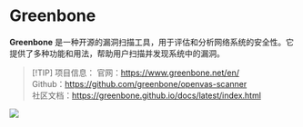 # Greenbone
**Greenbone** 是一种开源的漏洞扫描工具，用于评估和分析网络系统的安全性。它提供了多种功能和用法，帮助用户扫描并发现系统中的漏洞。


> [!TIP] 项目信息：
> 官网：https://www.greenbone.net/en/  
> Github：https://github.com/greenbone/openvas-scanner   
> 社区文档：https://greenbone.github.io/docs/latest/index.html


![](/greenbone/greenbone.png)